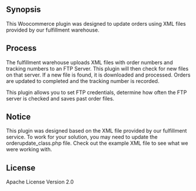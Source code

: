 ## Synopsis

This Woocommerce plugin was designed to update orders using XML files provided by our fulfillment warehouse.

## Process

The fulfillment warehouse uploads XML files with order numbers and tracking numbers to an FTP Server.  This plugin will then check for new files on that server.  If a new file is found, it is downloaded and processed.  Orders are updated to completed and the tracking number is recorded.

This plugin allows you to set FTP credentials, determine how often the FTP server is checked  and saves past order files.

## Notice

This plugin was designed based on the XML file provided by our fulfillment service. To work for your solution, you may need to update the orderupdate_class.php file. Check out the example XML file to see what we were working with.

## License

Apache License Version 2.0
